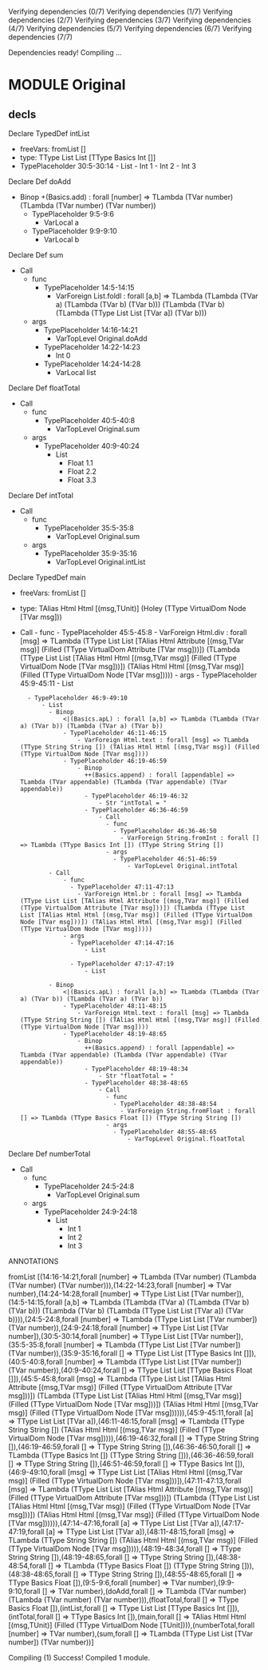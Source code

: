 Verifying dependencies (0/7)Verifying dependencies (1/7)Verifying dependencies (2/7)Verifying dependencies (3/7)Verifying dependencies (4/7)Verifying dependencies (5/7)Verifying dependencies (6/7)Verifying dependencies (7/7)                            Dependencies ready!
Compiling ...


# MODULE Original

## decls


Declare
TypedDef intList
  - freeVars:	fromList []
  - type:	TType List List [TType Basics Int []]
- TypePlaceholder 30:5-30:14
      - List
        - Int 1
        - Int 2
        - Int 3

Declare
Def doAdd
  - Binop
    +(Basics.add) : forall [number] => TLambda (TVar number) (TLambda (TVar number) (TVar number))
    - TypePlaceholder 9:5-9:6
        - VarLocal a
    - TypePlaceholder 9:9-9:10
        - VarLocal b

Declare
Def sum
  - Call
    - func
      - TypePlaceholder 14:5-14:15
        - VarForeign List.foldl : forall [a,b] => TLambda (TLambda (TVar a) (TLambda (TVar b) (TVar b))) (TLambda (TVar b) (TLambda (TType List List [TVar a]) (TVar b)))
    - args
      - TypePlaceholder 14:16-14:21
          - VarTopLevel Original.doAdd
      - TypePlaceholder 14:22-14:23
          - Int 0
      - TypePlaceholder 14:24-14:28
          - VarLocal list

Declare
Def floatTotal
  - Call
    - func
      - TypePlaceholder 40:5-40:8
        - VarTopLevel Original.sum
    - args
      - TypePlaceholder 40:9-40:24
          - List
            - Float 1.1
            - Float 2.2
            - Float 3.3

Declare
Def intTotal
  - Call
    - func
      - TypePlaceholder 35:5-35:8
        - VarTopLevel Original.sum
    - args
      - TypePlaceholder 35:9-35:16
          - VarTopLevel Original.intList

Declare
TypedDef main
  - freeVars:	fromList []
  - type:	TAlias Html Html [(msg,TUnit)] (Holey (TType VirtualDom Node [TVar msg]))
- Call
      - func
        - TypePlaceholder 45:5-45:8
          - VarForeign Html.div : forall [msg] => TLambda (TType List List [TAlias Html Attribute [(msg,TVar msg)] (Filled (TType VirtualDom Attribute [TVar msg]))]) (TLambda (TType List List [TAlias Html Html [(msg,TVar msg)] (Filled (TType VirtualDom Node [TVar msg]))]) (TAlias Html Html [(msg,TVar msg)] (Filled (TType VirtualDom Node [TVar msg]))))
      - args
        - TypePlaceholder 45:9-45:11
            - List
              
        - TypePlaceholder 46:9-49:10
            - List
              - Binop
                  <|(Basics.apL) : forall [a,b] => TLambda (TLambda (TVar a) (TVar b)) (TLambda (TVar a) (TVar b))
                  - TypePlaceholder 46:11-46:15
                      - VarForeign Html.text : forall [msg] => TLambda (TType String String []) (TAlias Html Html [(msg,TVar msg)] (Filled (TType VirtualDom Node [TVar msg])))
                  - TypePlaceholder 46:19-46:59
                      - Binop
                        ++(Basics.append) : forall [appendable] => TLambda (TVar appendable) (TLambda (TVar appendable) (TVar appendable))
                        - TypePlaceholder 46:19-46:32
                            - Str "intTotal = "
                        - TypePlaceholder 46:36-46:59
                            - Call
                              - func
                                - TypePlaceholder 46:36-46:50
                                  - VarForeign String.fromInt : forall [] => TLambda (TType Basics Int []) (TType String String [])
                              - args
                                - TypePlaceholder 46:51-46:59
                                    - VarTopLevel Original.intTotal
              - Call
                  - func
                    - TypePlaceholder 47:11-47:13
                      - VarForeign Html.br : forall [msg] => TLambda (TType List List [TAlias Html Attribute [(msg,TVar msg)] (Filled (TType VirtualDom Attribute [TVar msg]))]) (TLambda (TType List List [TAlias Html Html [(msg,TVar msg)] (Filled (TType VirtualDom Node [TVar msg]))]) (TAlias Html Html [(msg,TVar msg)] (Filled (TType VirtualDom Node [TVar msg]))))
                  - args
                    - TypePlaceholder 47:14-47:16
                        - List
                          
                    - TypePlaceholder 47:17-47:19
                        - List
                          
              - Binop
                  <|(Basics.apL) : forall [a,b] => TLambda (TLambda (TVar a) (TVar b)) (TLambda (TVar a) (TVar b))
                  - TypePlaceholder 48:11-48:15
                      - VarForeign Html.text : forall [msg] => TLambda (TType String String []) (TAlias Html Html [(msg,TVar msg)] (Filled (TType VirtualDom Node [TVar msg])))
                  - TypePlaceholder 48:19-48:65
                      - Binop
                        ++(Basics.append) : forall [appendable] => TLambda (TVar appendable) (TLambda (TVar appendable) (TVar appendable))
                        - TypePlaceholder 48:19-48:34
                            - Str "floatTotal = "
                        - TypePlaceholder 48:38-48:65
                            - Call
                              - func
                                - TypePlaceholder 48:38-48:54
                                  - VarForeign String.fromFloat : forall [] => TLambda (TType Basics Float []) (TType String String [])
                              - args
                                - TypePlaceholder 48:55-48:65
                                    - VarTopLevel Original.floatTotal

Declare
Def numberTotal
  - Call
    - func
      - TypePlaceholder 24:5-24:8
        - VarTopLevel Original.sum
    - args
      - TypePlaceholder 24:9-24:18
          - List
            - Int 1
            - Int 2
            - Int 3





ANNOTATIONS

fromList [(14:16-14:21,forall [number] => TLambda (TVar number) (TLambda (TVar number) (TVar number))),(14:22-14:23,forall [number] => TVar number),(14:24-14:28,forall [number] => TType List List [TVar number]),(14:5-14:15,forall [a,b] => TLambda (TLambda (TVar a) (TLambda (TVar b) (TVar b))) (TLambda (TVar b) (TLambda (TType List List [TVar a]) (TVar b)))),(24:5-24:8,forall [number] => TLambda (TType List List [TVar number]) (TVar number)),(24:9-24:18,forall [number] => TType List List [TVar number]),(30:5-30:14,forall [number] => TType List List [TVar number]),(35:5-35:8,forall [number] => TLambda (TType List List [TVar number]) (TVar number)),(35:9-35:16,forall [] => TType List List [TType Basics Int []]),(40:5-40:8,forall [number] => TLambda (TType List List [TVar number]) (TVar number)),(40:9-40:24,forall [] => TType List List [TType Basics Float []]),(45:5-45:8,forall [msg] => TLambda (TType List List [TAlias Html Attribute [(msg,TVar msg)] (Filled (TType VirtualDom Attribute [TVar msg]))]) (TLambda (TType List List [TAlias Html Html [(msg,TVar msg)] (Filled (TType VirtualDom Node [TVar msg]))]) (TAlias Html Html [(msg,TVar msg)] (Filled (TType VirtualDom Node [TVar msg]))))),(45:9-45:11,forall [a] => TType List List [TVar a]),(46:11-46:15,forall [msg] => TLambda (TType String String []) (TAlias Html Html [(msg,TVar msg)] (Filled (TType VirtualDom Node [TVar msg])))),(46:19-46:32,forall [] => TType String String []),(46:19-46:59,forall [] => TType String String []),(46:36-46:50,forall [] => TLambda (TType Basics Int []) (TType String String [])),(46:36-46:59,forall [] => TType String String []),(46:51-46:59,forall [] => TType Basics Int []),(46:9-49:10,forall [msg] => TType List List [TAlias Html Html [(msg,TVar msg)] (Filled (TType VirtualDom Node [TVar msg]))]),(47:11-47:13,forall [msg] => TLambda (TType List List [TAlias Html Attribute [(msg,TVar msg)] (Filled (TType VirtualDom Attribute [TVar msg]))]) (TLambda (TType List List [TAlias Html Html [(msg,TVar msg)] (Filled (TType VirtualDom Node [TVar msg]))]) (TAlias Html Html [(msg,TVar msg)] (Filled (TType VirtualDom Node [TVar msg]))))),(47:14-47:16,forall [a] => TType List List [TVar a]),(47:17-47:19,forall [a] => TType List List [TVar a]),(48:11-48:15,forall [msg] => TLambda (TType String String []) (TAlias Html Html [(msg,TVar msg)] (Filled (TType VirtualDom Node [TVar msg])))),(48:19-48:34,forall [] => TType String String []),(48:19-48:65,forall [] => TType String String []),(48:38-48:54,forall [] => TLambda (TType Basics Float []) (TType String String [])),(48:38-48:65,forall [] => TType String String []),(48:55-48:65,forall [] => TType Basics Float []),(9:5-9:6,forall [number] => TVar number),(9:9-9:10,forall [] => TVar number),(doAdd,forall [] => TLambda (TVar number) (TLambda (TVar number) (TVar number))),(floatTotal,forall [] => TType Basics Float []),(intList,forall [] => TType List List [TType Basics Int []]),(intTotal,forall [] => TType Basics Int []),(main,forall [] => TAlias Html Html [(msg,TUnit)] (Filled (TType VirtualDom Node [TUnit]))),(numberTotal,forall [number] => TVar number),(sum,forall [] => TLambda (TType List List [TVar number]) (TVar number))]
Compiling (1)Success! Compiled 1 module.
